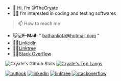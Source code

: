 - 👋 Hi, I’m @TheCryate
- 👨‍💻 I’m interested in coding and testing softwares
> 📫 How to reach me                                                                           
- 🐱💻**E-Mail:** " bathankota@hotmail.com "
- 🐱‍💻[LinkedIn](https://linkedin.com/in/cryate)
- 🐱‍💻[Linktree](https://linktr.ee/cryate)
- 🐱‍💻[Stack Overflow](https://stackoverflow.com/users/20669644/cryate)


![Cryate's Github Stats](https://github-readme-stats.vercel.app/api?username=TheCryate&show_icons=true&theme=highcontrast) 
[![Cryate's Top Langs](https://github-readme-stats.vercel.app/api/top-langs/?username=TheCryate&size_weight=0.5&count_weight=0.5&theme=highcontrast)](https://github.com/anuraghazra/github-readme-stats)

[![outlook](https://img.shields.io/badge/Microsoft_Outlook-0078D4?style=for-the-badge&logo=microsoft-outlook&logoColor=white)][1]
[![linkedin](https://img.shields.io/badge/LinkedIn-0077B5?style=for-the-badge&logo=linkedin&logoColor=white)][2]
[![linktree](https://img.shields.io/badge/linktree-39E09B?style=for-the-badge&logo=linktree&logoColor=white)][3]
[![stackoverflow](https://img.shields.io/badge/Stack_Overflow-FE7A16?style=for-the-badge&logo=stack-overflow&logoColor=white)][4]

[1]: bathankota@hotmail.com
[2]: https://linkedin.com/in/cryate
[3]: https://linktr.ee/cryate
[4]: https://stackoverflow.com/users/20669644/cryate



